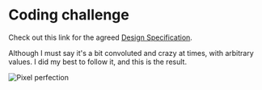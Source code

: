 # Coding challenge

Check out this link for the agreed [Design Specification](https://www.figma.com/file/tRmcqRmBMkje81TAyeRKm6/Ratings-challenge?node-id=3%3A163).

Although I must say it's a bit convoluted and crazy at times, with arbitrary values.
I did my best to follow it, and this is the result.

![Pixel perfection](https://gumroad-exp12345.herokuapp.com/images/pp.gif)
